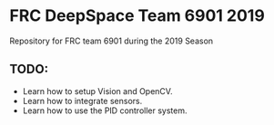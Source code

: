 # FRC DeepSpace Team 6901 2019
Repository for FRC team 6901 during the 2019 Season
## TODO: 
* Learn how to setup Vision and OpenCV.
* Learn how to integrate sensors.
* Learn how to use the PID controller system.
